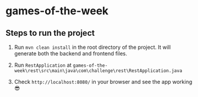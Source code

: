 # games-of-the-week


## Steps to run the project

1) Run ``mvn clean install`` in the root directory of the project. It will generate both the backend and frontend files.

2) Run ``RestApplication`` at ``games-of-the-week\rest\src\main\java\com\challenge\rest\RestApplication.java``

3) Check ``http://localhost:8080/`` in your browser and see the app working 😎
